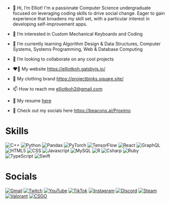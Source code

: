 - 👋 Hi, I’m Elliot! I'm a passionate Computer Science undergraduate focused on leveraging coding skills to drive social change. Eager to gain experience that broadens my skill set, with a particular interest in developing self-improvement apps.

- 👀 I’m interested in Custom Mechanical Keyboards and Coding
- 🌱 I’m currently learning Algorithm Design & Data Structures, Computer Systems, Systems Programming, Web & Database Computing
- 💞️ I’m looking to collaborate on any cool projects
- ❤️‍🔥 My website https://elliotkoh.gatsbyjs.io/
- 💙 My clothing brand https://projectbinks.square.site/
- 📫 How to reach me elliotkoh2@gmail.com
- 📖 My resume [here](https://github.com/ProximoBinks/ProximoBinks/blob/main/Resume-18-09-23-rev2.pdf)
- 🤟 Check out my socials here https://beacons.ai/Proximo

# <b>Skills</b>
![C++](https://img.shields.io/badge/C%2B%2B-00599C?style=for-the-badge&logo=c%2B%2B&logoColor=white)
![Python](https://img.shields.io/badge/Python-FFD43B?style=for-the-badge&logo=python&logoColor=blue)
![Pandas](https://img.shields.io/badge/Pandas-2C2D72?style=for-the-badge&logo=pandas&logoColor=white)
![PyTorch](https://img.shields.io/badge/PyTorch-EE4C2C?style=for-the-badge&logo=pytorch&logoColor=white)
![TensorFlow](https://img.shields.io/badge/TensorFlow-FF6F00?style=for-the-badge&logo=tensorflow&logoColor=white)
![React](https://img.shields.io/badge/React-20232A?style=for-the-badge&logo=react&logoColor=61DAFB)
![GraphQL](https://img.shields.io/badge/GraphQl-E10098?style=for-the-badge&logo=graphql&logoColor=white)
![HTML5](https://img.shields.io/badge/HTML5-E34F26?style=for-the-badge&logo=html5&logoColor=white)
![CSS](https://img.shields.io/badge/CSS3-1572B6?style=for-the-badge&logo=css3&logoColor=white)
![Javascript](https://img.shields.io/badge/JavaScript-323330?style=for-the-badge&logo=javascript&logoColor=F7DF1E)
![MySQL](https://img.shields.io/badge/MySQL-005C84?style=for-the-badge&logo=mysql&logoColor=white)
![R](https://img.shields.io/badge/R-276DC3?style=for-the-badge&logo=r&logoColor=white)
![Csharp](https://img.shields.io/badge/C%23-239120?style=for-the-badge&logo=c-sharp&logoColor=white)
![Ruby](https://img.shields.io/badge/Ruby-CC342D?style=for-the-badge&logo=ruby&logoColor=white)
![TypeScript](https://img.shields.io/badge/TypeScript-007ACC?style=for-the-badge&logo=typescript&logoColor=white)
![Swift](https://img.shields.io/badge/Swift-FA7343?style=for-the-badge&logo=swift&logoColor=white)

# <b>Socials</b>
[![Gmail](https://img.shields.io/badge/Gmail-D14836?style=for-the-badge&logo=gmail&logoColor=white)](mailto:elliotkoh2@gmail.com)
[![Twitch](https://img.shields.io/badge/Twitch-9146FF?style=for-the-badge&logo=twitch&logoColor=white)](https://www.twitch.tv/proximobinks)
[![YouTube](https://img.shields.io/badge/YouTube-FF0000?style=for-the-badge&logo=youtube&logoColor=white)](https://www.youtube.com/c/proximobinks)
[![TikTok](https://img.shields.io/badge/TikTok-000000?style=for-the-badge&logo=tiktok&logoColor=white)](https://www.tiktok.com/@proximobinks)
[![Instagram](https://img.shields.io/badge/Instagram-E4405F?style=for-the-badge&logo=instagram&logoColor=white)](https://www.instagram.com/proximobinks/)
[![Discord](https://img.shields.io/badge/Discord-5865F2?style=for-the-badge&logo=discord&logoColor=white)](https://discord.gg/wnCGwWp)
[![Steam](https://img.shields.io/badge/Steam-000000?style=for-the-badge&logo=steam&logoColor=white)](https://steamcommunity.com/id/proximobinks)
[![Valorant](https://img.shields.io/badge/Valorant-fa4454?style=for-the-badge&logo=valorant&logoColor=white)](https://tracker.gg/valorant/profile/riot/Proximo%231234/overview)
[![CSGO](https://img.shields.io/badge/Counter_Strike-000000?style=for-the-badge&logo=counter-strike&logoColor=white)](https://leetify.com/app/profile/76561199089732349)

<!---
![Gmail]() without link
[![Gmail]()]() with link
https://github.com/alexandresanlim/Badges4-README.md-Profile#how-to-use
Stats
https://github.com/anuraghazra/github-readme-stats
-->
<!---
[![Elliot's GitHub stats](https://github-readme-stats.vercel.app/api?username=ProximoBinks&show_icons=true&theme=dark)](https://elliotkoh.gatsbyjs.io/)

<!--[![Elliot's GitHub stats](https://github-readme-stats.vercel.app/api?username=ProximoBinks&show_icons=true&theme=radical)](https://elliotkoh.gatsbyjs.io/)
[![Elliot's GitHub stats](https://github-readme-stats.vercel.app/api?username=ProximoBinks&show_icons=true&theme=merko)](https://elliotkoh.gatsbyjs.io/)
[![Elliot's GitHub stats](https://github-readme-stats.vercel.app/api?username=ProximoBinks&show_icons=true&theme=gruvbox)](https://elliotkoh.gatsbyjs.io/)
[![Elliot's GitHub stats](https://github-readme-stats.vercel.app/api?username=ProximoBinks&show_icons=true&theme=tokyonight)](https://elliotkoh.gatsbyjs.io/)
[![Elliot's GitHub stats](https://github-readme-stats.vercel.app/api?username=ProximoBinks&show_icons=true&theme=onedark)](https://elliotkoh.gatsbyjs.io/)
[![Elliot's GitHub stats](https://github-readme-stats.vercel.app/api?username=ProximoBinks&show_icons=true&theme=cobalt)](https://elliotkoh.gatsbyjs.io/)
[![Elliot's GitHub stats](https://github-readme-stats.vercel.app/api?username=ProximoBinks&show_icons=true&theme=synthwave)](https://elliotkoh.gatsbyjs.io/)
[![Elliot's GitHub stats](https://github-readme-stats.vercel.app/api?username=ProximoBinks&show_icons=true&theme=highcontrast)](https://elliotkoh.gatsbyjs.io/)
[![Elliot's GitHub stats](https://github-readme-stats.vercel.app/api?username=ProximoBinks&show_icons=true&theme=dracula)](https://elliotkoh.gatsbyjs.io/)
[![Elliot's GitHub stats](https://github-readme-stats.vercel.app/api?username=ProximoBinks&show_icons=true&theme=transparant)](https://elliotkoh.gatsbyjs.io/)
<!---
ProximoBinks/ProximoBinks is a ✨ special ✨ repository because its `README.md` (this file) appears on your GitHub profile.
You can click the Preview link to take a look at your changes.
--->
